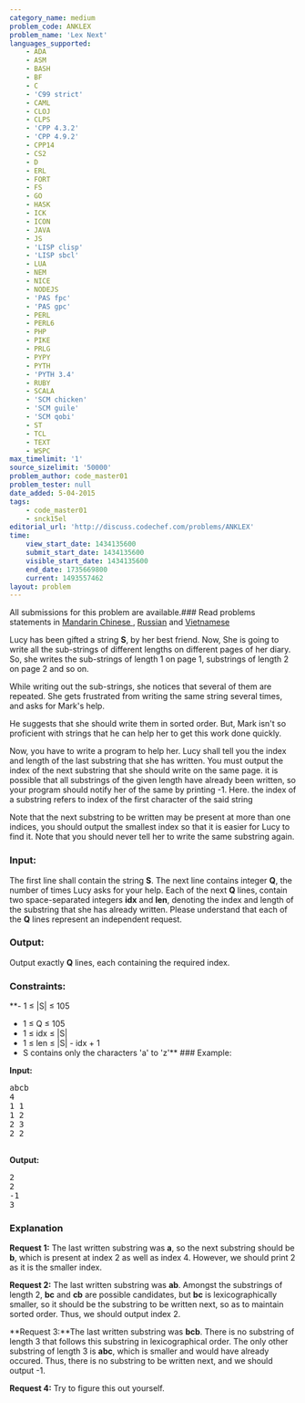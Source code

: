 ```yaml
---
category_name: medium
problem_code: ANKLEX
problem_name: 'Lex Next'
languages_supported:
    - ADA
    - ASM
    - BASH
    - BF
    - C
    - 'C99 strict'
    - CAML
    - CLOJ
    - CLPS
    - 'CPP 4.3.2'
    - 'CPP 4.9.2'
    - CPP14
    - CS2
    - D
    - ERL
    - FORT
    - FS
    - GO
    - HASK
    - ICK
    - ICON
    - JAVA
    - JS
    - 'LISP clisp'
    - 'LISP sbcl'
    - LUA
    - NEM
    - NICE
    - NODEJS
    - 'PAS fpc'
    - 'PAS gpc'
    - PERL
    - PERL6
    - PHP
    - PIKE
    - PRLG
    - PYPY
    - PYTH
    - 'PYTH 3.4'
    - RUBY
    - SCALA
    - 'SCM chicken'
    - 'SCM guile'
    - 'SCM qobi'
    - ST
    - TCL
    - TEXT
    - WSPC
max_timelimit: '1'
source_sizelimit: '50000'
problem_author: code_master01
problem_tester: null
date_added: 5-04-2015
tags:
    - code_master01
    - snck15el
editorial_url: 'http://discuss.codechef.com/problems/ANKLEX'
time:
    view_start_date: 1434135600
    submit_start_date: 1434135600
    visible_start_date: 1434135600
    end_date: 1735669800
    current: 1493557462
layout: problem
---
```

All submissions for this problem are available.###  Read problems statements in [Mandarin Chinese ](http://www.codechef.com/download/translated/SNCK15EL/mandarin/ANKLEX.pdf) , [Russian](http://www.codechef.com/download/translated/SNCK15EL/russian/ANKLEX.pdf) and [Vietnamese](http://www.codechef.com/download/translated/SNCK15EL/vietnamese/ANKLEX.pdf)

Lucy has been gifted a string **S**, by her best friend. Now, She is going to write all the sub-strings of different lengths on different pages of her diary. So, she writes the sub-strings of length 1 on page 1, substrings of length 2 on page 2 and so on.

While writing out the sub-strings, she notices that several of them are repeated. She gets frustrated from writing the same string several times, and asks for Mark's help.

He suggests that she should write them in sorted order. But, Mark isn't so proficient with strings that he can help her to get this work done quickly.

Now, you have to write a program to help her. Lucy shall tell you the index and length of the last substring that she has written. You must output the index of the next substring that she should write on the same page. it is possible that all substrings of the given length have already been written, so your program should notify her of the same by printing -1. Here. the index of a substring refers to index of the first character of the said string

Note that the next substring to be written may be present at more than one indices, you should output the smallest index so that it is easier for Lucy to find it. Note that you should never tell her to write the same substring again.

### Input:

The first line shall contain the string **S**. The next line contains integer **Q**, the number of times Lucy asks for your help.
Each of the next **Q** lines, contain two space-separated integers **idx** and **len**, denoting the index and length of the substring that she has already written. Please understand that each of the **Q** lines represent an independent request.

### Output:

Output exactly **Q** lines, each containing the required index.

### Constraints:

**- 1 ≤ |S| ≤ 105
- 1 ≤ Q ≤ 105
- 1 ≤ idx ≤ |S|
- 1 ≤ len ≤ |S| - idx + 1
- S contains only the characters 'a' to 'z'** ### Example:

**Input:**

<pre>
abcb
4
1 1
1 2
2 3
2 2

</pre>
**Output:**

<pre>
2
2
-1
3
</pre>
### Explanation

**Request 1:**
The last written substring was **a**, so the next substring should be **b**, which is present at index 2 as well as index 4.
However, we should print 2 as it is the smaller index.

**Request 2:**
The last written substring was **ab**. Amongst the substrings of length 2, **bc** and **cb** are possible candidates, but **bc** is lexicographically smaller, so it should be the substring to be written next, so as to maintain sorted order.
Thus, we should output index 2.

**Request 3:**The last written substring was **bcb**. There is no substring of length 3 that follows this substring in lexicographical order. The only other substring of length 3 is **abc**, which is smaller and would have already occured.
Thus, there is no substring to be written next, and we should output -1.

**Request 4:**
Try to figure this out yourself.
